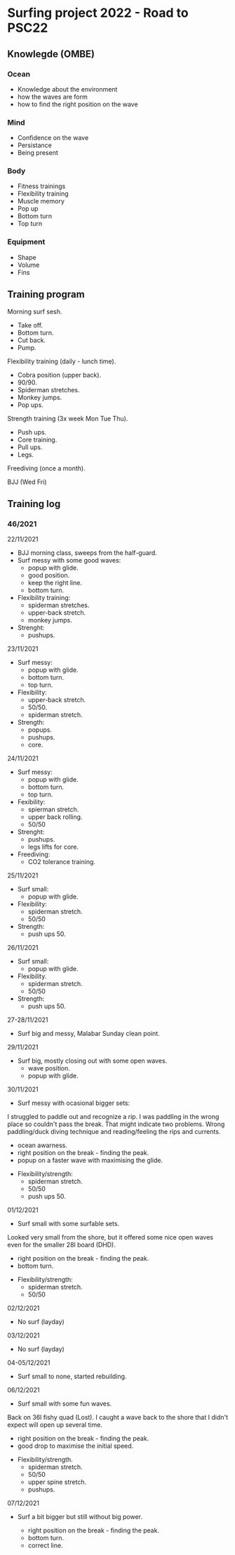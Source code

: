 # Surfing project 2022 - Road to PSC22

## Knowlegde (OMBE)

### Ocean
- Knowledge about the environment
- how the waves are form
- how to find the right position on the wave

### Mind
- Confidence on the wave
- Persistance
- Being present

### Body
- Fitness trainings
- Flexibility training
- Muscle memory
- Pop up
- Bottom turn
- Top turn

### Equipment
- Shape
- Volume
- Fins

## Training program
Morning surf sesh.
- Take off.
- Bottom turn.
- Cut back.
- Pump.

Flexibility training (daily - lunch time).
- Cobra position (upper back).
- 90/90.
- Spiderman stretches.
- Monkey jumps.
- Pop ups.

Strength training (3x week Mon Tue Thu).
- Push ups.
- Core training.
- Pull ups.
- Legs.

Freediving (once a month).

BJJ (Wed Fri)

## Training log

### 46/2021
22/11/2021
- BJJ morning class, sweeps from the half-guard.
- Surf messy with some good waves:
  * popup with glide.
  * good position.
  * keep the right line.
  * bottom turn.
- Flexibility training:
  * spiderman stretches.
  * upper-back stretch.
  * monkey jumps.
- Strenght:
  * pushups.

23/11/2021
- Surf messy:
  * popup with glide.
  * bottom turn.
  * top turn.
- Flexibility:
  * upper-back stretch.
  * 50/50.
  * spiderman stretch.
- Strength:
  * popups.
  * pushups.
  * core.

24/11/2021
- Surf messy:
  * popup with glide.
  * bottom turn.
  * top turn.
- Fexibility:
  * spierman stretch.
  * upper back rolling.
  * 50/50
- Strenght:
  * pushups.
  * legs lifts for core.
- Freediving:
  * CO2 tolerance training.

25/11/2021
- Surf small:
  * popup with glide.
- Flexibility:
  * spiderman stretch.
  * 50/50
- Strength:
  * push ups 50.

26/11/2021
- Surf small:
  * popup with glide.
- Flexibility.
  * spiderman stretch.
  * 50/50
- Strength:
  * push ups 50.

27-28/11/2021
- Surf big and messy, Malabar Sunday clean point.

29/11/2021
- Surf big, mostly closing out with some open waves.
  * wave position.
  * popup with glide.

30/11/2021
- Surf messy with ocasional bigger sets:

I struggled to paddle out and recognize a rip. I was paddling in the wrong place so couldn't pass the break. That might indicate two problems. Wrong paddling/duck diving technique and reading/feeling the rips and currents.

  * ocean awarness.
  * right position on the break - finding the peak.
  * popup on a faster wave with maximising the glide.

- Flexibility/strength:
  * spiderman stretch.
  * 50/50
  * push ups 50.

01/12/2021
- Surf small with some surfable sets.

Looked very small from the shore, but it offered some nice open waves even for the smaller 28l board (DHD).

  * right position on the break - finding the peak.
  * bottom turn.

- Flexibility/strength:
  * spiderman stretch.
  * 50/50

02/12/2021
- No surf (layday)

03/12/2021
- No surf (layday)

04-05/12/2021
- Surf small to none, started rebuilding.

06/12/2021
- Surf small with some fun waves.

Back on 36l fishy quad (Lost). I caught a wave back to the shore that I didn't expect will open up several time.

  * right position on the break - finding the peak.
  * good drop to maximise the initial speed.

- Flexibility/strength.
  * spiderman stretch.
  * 50/50
  * upper spine stretch.
  * pushups.

07/12/2021
- Surf a bit bigger but still without big power.

  * right position on the break - finding the peak.
  * bottom turn.
  * correct line.